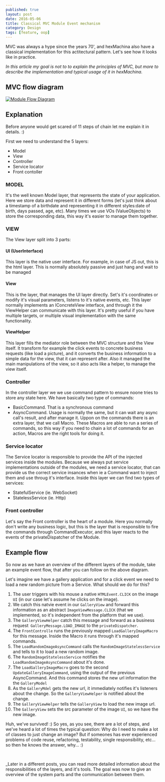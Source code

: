 ```yaml
---
published: true
layout: post
date: 2016-05-06
title: Classical MVC Module Event mechanism
category: Design
tags: [feature, oop]
---
```

MVC was always a hype since the years 70', and hexMachina also have a classical implementation for this actitectural pattern. Let's see how it looks like in practice.

_In this article my goal is not to to explain the principles of MVC, but more to describe the implementation and typical usage of it in hexMachina._

## MVC flow diagram
<a href="/images/hexMachina_Module_Flow_Diagram.png" target="_blank">![Module Flow Diagram]({{site.baseurl}}/images/hexMachina_Module_Flow_Diagram.png)</a>

## Explanation
Before anyone would get scared of 11 steps of chain let me explain it in details.  :)

First we need to understand the 5 layers:
- Model
- View
- Controller
- Service locator
- Front contoller

### MODEL

It's the well known Model layer, that represents the state of your application. Here we store data and represent it in different forms (let's just think about a timestamp of a birthdate and representing it in different styles:date of birth,  days passed, age, etc).
Many times we use VOs (ValueObjects) to store the corresponding data, this way it's easier to manage them together.

### VIEW

The View layer split into 3 parts:

#### UI (UserInterface)
This layer is the native user interface. For example, in case of JS out, this is the html layer. This is normally absolutely passive and just hang and wait to be managed

#### View
This is the layer, that manages the UI layer directly. Set's it's coordinates or modify it's visual parameters, listens to it's native events, etc. This layer normally implements an IConcreteView interface, and through it the ViewHelper can communicate with this layer. 
It's pretty useful if you have multiple targets, or multiple visual implementation with the same functionality.

#### ViewHelper
This layer fills the mediator role between the MVC structure and the View itself.
It transform for example the click events to concrete business requests (like load a picture), and it converts the business information to a simple data for the view, that it can represent after.
Also it managed the main manipulations of the view, so it also acts like a helper, to manage the view itself.

### Controller
In the controller layer we we use command pattern to ensure noone tries to store any state here.
We have basically two type of commands:
- BasicCommand. That is a synchronous command
- AsyncCommand. Usage is normally the same, but it can wait any async call's result, and after manage it.
Uppon on the commands there is an extra layer, that we call Macro. These Macros are able to run a series of commands, so this way if you need to chain a lot of commands for an action, Macros are the right tools for doing it.

### Service locator
The Service locator is responsible to provide the API of the injected services inside the modules. Because we always put service implementations outside of the modules, we need a service locator, that can provide us the correct service insances when ie a Command want to inject them and use throug it's interface.
Inside this layer we can find two types of services: 
- StatefulService (ie. WebSocket)
- StatelessService (ie. Http)

### Front controller
Let's say the Front controller is the heart of a module. Here you normally don't write any business logic, but this is the layer that is responsible to fire the commands through CommandExecutor, and this layer reacts to the events of the privateDispatcher of the Module.

## Example flow
So now as we have an overview of the different layers of the module, take an example event flow, that after you can follow on the above diagram.

Let's imagine we have a gallery application and for a click event we need to load a new random picture from a Service. What should we do for this?

1. The user triggers with his mouse a native `HTMLEvent.CLICK` on the image `UI` (in our case let's assume he clicks on the image).
2. We catch this natvie event in our `GalleryView` and forward this information as an abstract `ImageViewMessage.CLICK` (that we implemented, so it's independent from the platform that we use).
3. The `GalleryViewHelper` catch this message and forward as a business request` GalleryMessage.LOAD_IMAGE` to the `privateDispatcher`.
4. The `FrontControlle` runs the previously mapped `LoadGalleryImageMacro` for this message. Inside the Macro it runs through it's mapped commands.
5. The `LoadRandomImageAsyncCommand` calls the `RandomImageStatelessService` and tells to it to load a new random image.
6. The `RandomImageStatelessService` notifies the `LoadRandomImageAsyncCommand` about it's done.
7. The `LoadGalleryImageMacro` goes to the second `UpdateGalleryImageCommand`, using the output of the previous AsyncCommand. And this command stores the new url information the the `GalleryModel`
8. As the `GalleryMdel` gets the new url, it immediately notifies it's listeners about the change. So the `GalleryViewHelper` is notified about the change.
9. The `GalleryViewHelper` tells the `GalleryView` to load the new image url.
10. The `GalleryView` sets the src parameter of the image `UI`, so we have the new image.

Huh, we've survived! :) 
So yes, as you see, there are a lot of steps, and we've heard a lot of times the typical question:
Why do I need to make a lot of classes to just change an image?
But if someones has ever experienced problems of code reuse, refactoring, testability, single responsibility, etc... so then he knows the answer, why... :)

<br/>

_Later in a different posts, you can read more detailed information about the responsibilities of the layers, and it's tools. The goal was now to give an overview of the system parts and the communication between them.
